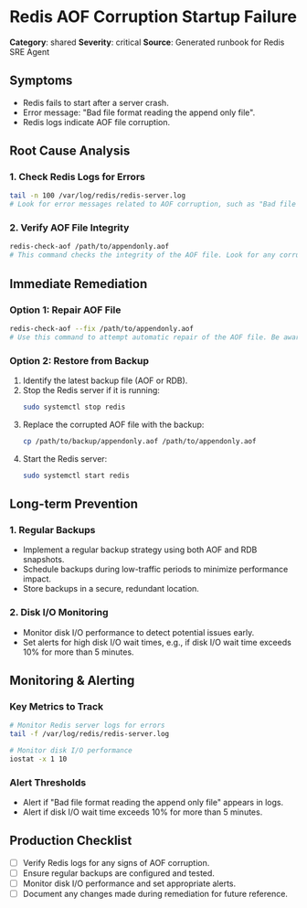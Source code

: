 # Redis AOF Corruption Startup Failure

**Category**: shared
**Severity**: critical
**Source**: Generated runbook for Redis SRE Agent

## Symptoms
- Redis fails to start after a server crash.
- Error message: "Bad file format reading the append only file".
- Redis logs indicate AOF file corruption.

## Root Cause Analysis

### 1. Check Redis Logs for Errors
```bash
tail -n 100 /var/log/redis/redis-server.log
# Look for error messages related to AOF corruption, such as "Bad file format reading the append only file".
```

### 2. Verify AOF File Integrity
```bash
redis-check-aof /path/to/appendonly.aof
# This command checks the integrity of the AOF file. Look for any corruption messages.
```

## Immediate Remediation

### Option 1: Repair AOF File
```bash
redis-check-aof --fix /path/to/appendonly.aof
# Use this command to attempt automatic repair of the AOF file. Be aware that this may result in some data loss.
```

### Option 2: Restore from Backup
1. Identify the latest backup file (AOF or RDB).
2. Stop the Redis server if it is running:
   ```bash
   sudo systemctl stop redis
   ```
3. Replace the corrupted AOF file with the backup:
   ```bash
   cp /path/to/backup/appendonly.aof /path/to/appendonly.aof
   ```
4. Start the Redis server:
   ```bash
   sudo systemctl start redis
   ```

## Long-term Prevention

### 1. Regular Backups
- Implement a regular backup strategy using both AOF and RDB snapshots.
- Schedule backups during low-traffic periods to minimize performance impact.
- Store backups in a secure, redundant location.

### 2. Disk I/O Monitoring
- Monitor disk I/O performance to detect potential issues early.
- Set alerts for high disk I/O wait times, e.g., if disk I/O wait time exceeds 10% for more than 5 minutes.

## Monitoring & Alerting

### Key Metrics to Track
```bash
# Monitor Redis server logs for errors
tail -f /var/log/redis/redis-server.log

# Monitor disk I/O performance
iostat -x 1 10
```

### Alert Thresholds
- Alert if "Bad file format reading the append only file" appears in logs.
- Alert if disk I/O wait time exceeds 10% for more than 5 minutes.

## Production Checklist
- [ ] Verify Redis logs for any signs of AOF corruption.
- [ ] Ensure regular backups are configured and tested.
- [ ] Monitor disk I/O performance and set appropriate alerts.
- [ ] Document any changes made during remediation for future reference.

